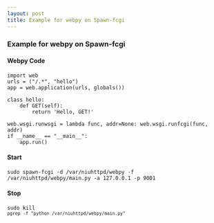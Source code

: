```yaml
---
layout: post
title: Example for webpy on Spawn-fcgi
---
```


### Example for webpy on Spawn-fcgi

#### Webpy Code
<pre><code>import web
urls = ("/.*", "hello")
app = web.application(urls, globals())

class hello: 
    def GET(self):
        return 'Hello, GET!'

web.wsgi.runwsgi = lambda func, addr=None: web.wsgi.runfcgi(func, addr)
if __name__ == "__main__":
    app.run()</code></pre>
    
#### Start
<code>sudo spawn-fcgi -d /var/niuhttpd/webpy -f /var/niuhttpd/webpy/main.py -a 127.0.0.1 -p 9001</code>

#### Stop
<code>sudo kill `pgrep -f "python /var/niuhttpd/webpy/main.py"`</code>
